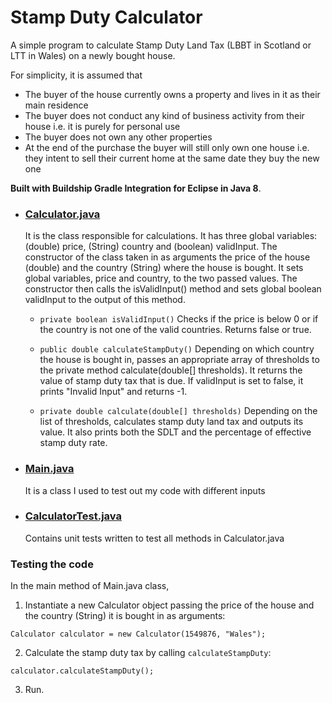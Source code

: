 # Stamp Duty Calculator
A simple program to calculate Stamp Duty Land Tax (LBBT in Scotland or LTT in Wales) on a newly bought house. 

For simplicity, it is assumed that
* The buyer of the house currently owns a property and lives in it as their main
residence
* The buyer does not conduct any kind of business activity from their house i.e. it is
purely for personal use
* The buyer does not own any other properties
* At the end of the purchase the buyer will still only own one house i.e. they intent to
sell their current home at the same date they buy the new one

**Built with Buildship Gradle Integration for Eclipse in Java 8**.

* ### [Calculator.java](https://github.com/malgorzatazdunik/StampDutyCalculator/blob/main/src/main/java/StampDutyCalculator/Calculator.java)
	It is the class responsible for calculations. It has three global variables: (double) price, (String) country and (boolean) validInput. The constructor of the class taken in as arguments the price of the house (double) and the country (String) where the house is bought. It sets global variables, price and country, to the two passed values. The constructor then calls the isValidInput() method and sets global boolean validInput to the output of this method.
	
	* `private boolean isValidInput()`
	Checks if the price is below 0 or if the country is not one of the valid countries.
	Returns false or true.
	
	* `public double calculateStampDuty()`
	Depending on which country the house is bought in, passes an appropriate array of thresholds to the private method calculate(double[] thresholds). It returns the value of stamp duty tax that is due. If validInput is set to false, it prints "Invalid Input" and returns -1. 
	
	* `private double calculate(double[] thresholds)`
	Depending on the list of thresholds, calculates stamp duty land tax and outputs its value. It also prints both the SDLT and the percentage of effective stamp duty rate.

* ### [Main.java](https://github.com/malgorzatazdunik/StampDutyCalculator/blob/main/src/main/java/StampDutyCalculator/Main.java)
	It is a class I used to test out my code with different inputs
	
* ### [CalculatorTest.java](https://github.com/malgorzatazdunik/StampDutyCalculator/blob/main/src/test/java/StampDutyCalculator/CalculatorTest.java)
	Contains unit tests written to test all methods in Calculator.java

### Testing the code

In the main method of Main.java class,

1.  Instantiate a new Calculator object passing the price of the house and the country (String) it is bought in as arguments:

```
Calculator calculator = new Calculator(1549876, "Wales");

```

2.  Calculate the stamp duty tax by calling  `calculateStampDuty`:

```
calculator.calculateStampDuty();

```

3.  Run.